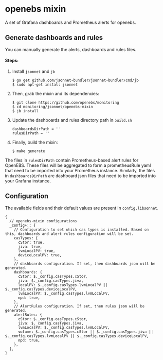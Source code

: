 # openebs mixin

A set of Grafana dashboards and Prometheus alerts for openebs.

## Generate dashboards and rules

You can manually generate the alerts, dashboards and rules files. 

#### Steps:

1. Install `jsonnet` and `jb`
	```
	$ go get github.com/jsonnet-bundler/jsonnet-bundler/cmd/jb
	$ sudo apt-get install jsonnet
	```

2. Then, grab the mixin and its dependencies:

	```
	$ git clone https://github.com/openebs/monitoring
	$ cd monitoring/jsonnet/openebs-mixin
	$ jb install
	```

3. Update the dashboards and rules directory path in `build.sh`
	```
	dashboardsDirPath = ''
	rulesDirPath = ''
	```

4. Finally, build the mixin:

	```
	$ make generate
	```

The files in `rulesDirPath` contain Prometheus-based alert rules for OpenEBS. These files will be aggregated to form a prometheusRule yaml that need to be imported into your Prometheus instance.
Similarly, the files in `dashboardsDirPath` are dashboard json files that need to be imported into your Grafana instance.

## Configuration

The available fields and their default values are present in `config.libsonnet`. 

```
{
  // openebs-mixin configurations
  _config+:: {
    // Configuration to set which cas types is installed. Based on this, dashboards and alert rules configuration will be set.
    casTypes: {
      cStor: true,
      jiva: true,
      lvmLocalPV: true,
      deviceLocalPV: true,
    },
    // dashboards configuration. If set, then dashboards json will be generated.
    dashboards: {
      cStor: $._config.casTypes.cStor,
      jiva: $._config.casTypes.jiva,
      localPV: $._config.casTypes.lvmLocalPV || $._config.casTypes.deviceLocalPV,
      lvmLocalPV: $._config.casTypes.lvmLocalPV,
      npd: true,
    },
    // AlertRules configuration. If set, then rules json will be generated.
    alertRules: {
      cStor: $._config.casTypes.cStor,
      jiva: $._config.casTypes.jiva,
      lvmLocalPV: $._config.casTypes.lvmLocalPV,
      volume: $._config.casTypes.cStor || $._config.casTypes.jiva || $._config.casTypes.lvmLocalPV || $._config.casTypes.deviceLocalPV,
      npd: true,
    },
  },
}
```